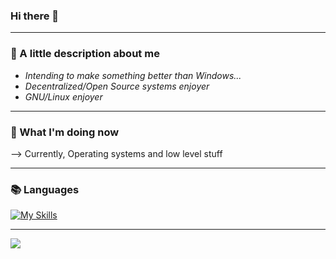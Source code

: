 ### Hi there 👋

---

### 🤔 A little description about me

- _Intending to make something better than Windows..._
- _Decentralized/Open Source systems enjoyer_
- _GNU/Linux enjoyer_
 
---

### 👀 What I'm doing now

 --> Currently, Operating systems and low level stuff

---

### 📚 Languages
[![My Skills](https://skills.thijs.gg/icons?i=c,cpp,rust)](https://skills.thijs.gg)

---


![](https://github-readme-stats.vercel.app/api/top-langs/?username=SerjeiMikailov&hide_border=1&layout=compact&theme=dracula&hide=html,eagle,css,vue&title_color=6bbbca)
